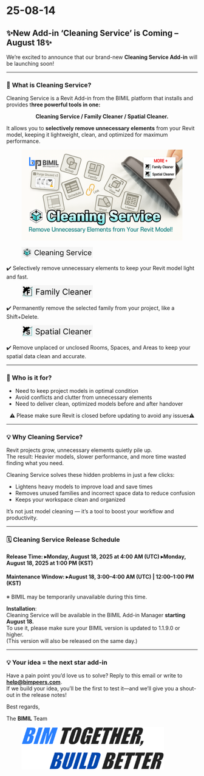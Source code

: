 # 25-08-14

## ✨New Add-in ‘Cleaning Service’ is Coming – August 18✨

We’re excited to announce that our brand-new **Cleaning Service Add-in** will be launching soon!

***

### 📌 **What is** Cleaning Service?

Cleaning Service is a Revit Add-in from the BIMIL platform that installs and provides t**hree powerful tools in one:**

<p align="center"><strong>Cleaning Service / Family Cleaner / Spatial Cleaner.</strong></p>

It allows you to **selectively remove unnecessary elements** from your Revit model, keeping it lightweight, clean, and optimized for maximum performance.

<figure><img src="../../.gitbook/assets/Cleaning Service_썸네일.png" alt=""><figcaption></figcaption></figure>

<div align="left"><figure><img src="../../.gitbook/assets/Cleaning Service.png" alt="" width="188"><figcaption></figcaption></figure></div>

✔️ Selectively remove unnecessary elements to keep your Revit model light and fast.

<div align="left"><figure><img src="../../.gitbook/assets/Family Cleaner (2).png" alt="" width="188"><figcaption></figcaption></figure></div>

✔️ Permanently remove the selected family from your project, like a Shift+Delete.

<div align="left"><figure><img src="../../.gitbook/assets/Spatial Cleaner (2).png" alt="" width="188"><figcaption></figcaption></figure></div>

✔️ Remove unplaced or unclosed Rooms, Spaces, and Areas to keep your spatial data clean and accurate.

***

### 💼 Who is it for?

* Need to keep project models in optimal condition
* Avoid conflicts and clutter from unnecessary elements
* Need to deliver clean, optimized models before and after handover

<p align="center">⚠️ Please make sure Revit is closed before updating to avoid any issues⚠️</p>

***

### 💡 **Why Cleaning Service?**

Revit projects grow, unnecessary elements quietly pile up.
\
The result: Heavier models, slower performance, and more time wasted finding what you need.

Cleaning Service solves these hidden problems in just a few clicks:

* Lightens heavy models to improve load and save times
* Removes unused families and incorrect space data to reduce confusion
* Keeps your workspace clean and organized

It’s not just model cleaning — it’s a tool to boost your workflow and productivity.

***

### 🗓 **Cleaning Service Release Schedule**

#### Release Time:&#xD; ▸Monday, August 18, 2025 at 4:00 AM (UTC)&#xD; ▸Monday, August 18, 2025 at 1:00 PM (KST)

#### Maintenance Window:&#xD; ▸August 18, 3:00–4:00 AM (UTC) | 12:00–1:00 PM (KST)

※ BIMIL may be temporarily unavailable during this time.

**Installation**:
\
Cleaning Service will be available in the BIMIL Add-in Manager **starting August 18.**
\
To use it, please make sure your BIMIL version is updated to 1.1.9.0 or higher.
\
(This version will also be released on the same day.)

***

### 💡 Your idea = the next star add-in

Have a pain point you’d love us to solve? Reply to this email or write to [**help@bimpeers.com**](mailto:help@bimpeers.com?subject=undefined\&body=undefined).\
If we build your idea, you’ll be the first to test it—and we’ll give you a shout-out in the release notes!

Best regards,

The **BIMIL** Team

<figure><img src="../../.gitbook/assets/image (1).png" alt="" width="375"><figcaption></figcaption></figure>
